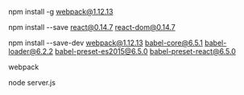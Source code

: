 npm install -g webpack@1.12.13

npm install --save react@0.14.7 react-dom@0.14.7

npm install --save-dev webpack@1.12.13 babel-core@6.5.1 babel-loader@6.2.2 babel-preset-es2015@6.5.0 babel-preset-react@6.5.0

webpack

node server.js